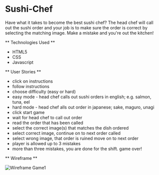 # Sushi-Chef

Have what it takes to become the best sushi chef?
The head chef will call out the sushi order and your job is to make sure the order is correct by selecting the matching image. Make a mistake and you're out the kitchen!

** Technologies Used ** 

- HTML5
- CSS
- Javascript

** User Stories ** 

- click on instructions
- follow instructions
- choose difficulty (easy or hard)
- easy mode - head chef calls out sushi orders in english; e.g. salmon, tuna, eel
- hard mode - head chef alls out order in japanese; sake, maguro, unagi
- click start game
- wait for head chef to call out order
- read the order that has been called
- select the correct image(s) that matches the dish ordered
- select correct image, continue on to next order called
- select wrong image, that order is ruined move on to next order
- player is allowed up to 3 mistakes
- more than three mistakes, you are done for the shift. game over!

** Wireframe **

![Wireframe Game1](https://user-images.githubusercontent.com/112126759/209260898-3a6e7582-bc78-4413-ba95-b86d4f95a9ad.png)
